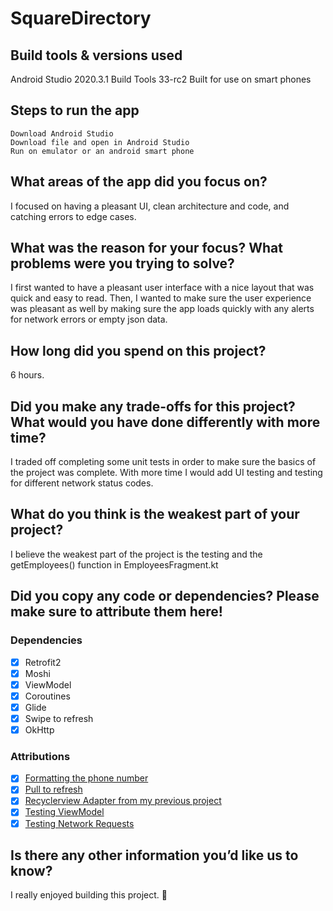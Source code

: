 # SquareDirectory

## Build tools & versions used
Android Studio 2020.3.1 Build Tools 33-rc2
Built for use on smart phones

## Steps to run the app
```
Download Android Studio
Download file and open in Android Studio
Run on emulator or an android smart phone

```

## What areas of the app did you focus on?
I focused on having a pleasant UI, clean architecture and code, and catching errors to edge cases.

## What was the reason for your focus? What problems were you trying to solve?
I first wanted to have a pleasant user interface with a nice layout that was quick and easy to read.  Then, I wanted to make sure the user experience was pleasant as well by making sure the app loads quickly with any alerts for network errors or empty json data. 

## How long did you spend on this project?
6 hours.

## Did you make any trade-offs for this project? What would you have done differently with more time?
I traded off completing some unit tests in order to make sure the basics of the project was complete. With more time I would add UI testing and testing for different network status codes.

## What do you think is the weakest part of your project?
I believe the weakest part of the project is the testing and the getEmployees() function in EmployeesFragment.kt

## Did you copy any code or dependencies? Please make sure to attribute them here!
### Dependencies
- [X] Retrofit2
- [X] Moshi
- [X] ViewModel
- [X] Coroutines
- [X] Glide
- [X] Swipe to refresh
- [X] OkHttp

### Attributions
- [X] [Formatting the phone number](https://stackoverflow.com/questions/5114762/how-do-format-a-phone-number-as-a-string-in-java)
- [X] [Pull to refresh](https://guides.codepath.com/android/implementing-pull-to-refresh-guide#using-swiperefreshlayout)
- [X] [Recyclerview Adapter from my previous project](https://github.com/nba-game-ready/nba-game-ready/blob/main/app/src/main/java/com/example/nbagameready/ui/adapters/TwitterAdapter.kt)
- [X] [Testing ViewModel](https://howtodoandroid.com/mvvm_unit_testing_android/)
- [X] [Testing Network Requests](https://developer.android.com/codelabs/android-basics-kotlin-test-network-request?continue=https%3A%2F%2Fdeveloper.android.com%2Fcourses%2Fpathways%2Fandroid-basics-kotlin-unit-4-pathway-2%23codelab-https%3A%2F%2Fdeveloper.android.com%2Fcodelabs%2Fandroid-basics-kotlin-test-network-request#0)

## Is there any other information you’d like us to know?
I really enjoyed building this project. 🥰
